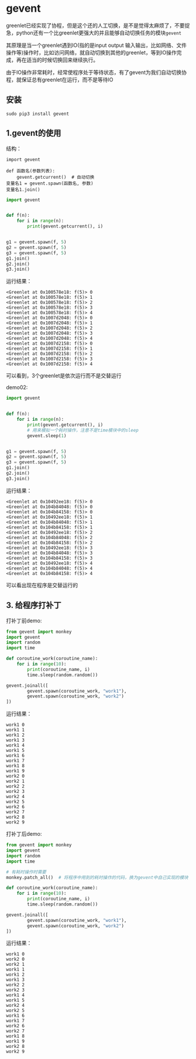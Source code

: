 # gevent

greenlet已经实现了协程，但是这个还的人工切换，是不是觉得太麻烦了，不要捉急，python还有一个比greenlet更强大的并且能够自动切换任务的模块`gevent`

其原理是当一个greenlet遇到IO(指的是input output 输入输出，比如网络、文件操作等)操作时，比如访问网络，就自动切换到其他的greenlet，等到IO操作完成，再在适当的时候切换回来继续执行。

由于IO操作非常耗时，经常使程序处于等待状态，有了gevent为我们自动切换协程，就保证总有greenlet在运行，而不是等待IO



## 安装

```shell
sudo pip3 install gevent
```



## 1.gevent的使用

结构：

```
import gevent

def 函数名(参数列表):
    gevent.getcurrent()  # 自动切换
变量名1 = gevent.spawn(函数名, 参数)
变量名1.join()
```

```python
import gevent


def f(n):
    for i in range(n):
        print(gevent.getcurrent(), i)


g1 = gevent.spawn(f, 5)
g2 = gevent.spawn(f, 5)
g3 = gevent.spawn(f, 5)
g1.join()
g2.join()
g3.join()
```

运行结果：

```
<Greenlet at 0x100578e18: f(5)> 0
<Greenlet at 0x100578e18: f(5)> 1
<Greenlet at 0x100578e18: f(5)> 2
<Greenlet at 0x100578e18: f(5)> 3
<Greenlet at 0x100578e18: f(5)> 4
<Greenlet at 0x1007d2048: f(5)> 0
<Greenlet at 0x1007d2048: f(5)> 1
<Greenlet at 0x1007d2048: f(5)> 2
<Greenlet at 0x1007d2048: f(5)> 3
<Greenlet at 0x1007d2048: f(5)> 4
<Greenlet at 0x1007d2158: f(5)> 0
<Greenlet at 0x1007d2158: f(5)> 1
<Greenlet at 0x1007d2158: f(5)> 2
<Greenlet at 0x1007d2158: f(5)> 3
<Greenlet at 0x1007d2158: f(5)> 4
```

可以看到，3个greenlet是依次运行而不是交替运行

demo02:

```python
import gevent


def f(n):
    for i in range(n):
        print(gevent.getcurrent(), i)
        # 用来模拟一个耗时操作，注意不是time模块中的sleep
        gevent.sleep(1)


g1 = gevent.spawn(f, 5)
g2 = gevent.spawn(f, 5)
g3 = gevent.spawn(f, 5)
g1.join()
g2.join()
g3.join()
```

运行结果：

```
<Greenlet at 0x10492ee18: f(5)> 0
<Greenlet at 0x104b84048: f(5)> 0
<Greenlet at 0x104b84158: f(5)> 0
<Greenlet at 0x10492ee18: f(5)> 1
<Greenlet at 0x104b84048: f(5)> 1
<Greenlet at 0x104b84158: f(5)> 1
<Greenlet at 0x10492ee18: f(5)> 2
<Greenlet at 0x104b84048: f(5)> 2
<Greenlet at 0x104b84158: f(5)> 2
<Greenlet at 0x10492ee18: f(5)> 3
<Greenlet at 0x104b84048: f(5)> 3
<Greenlet at 0x104b84158: f(5)> 3
<Greenlet at 0x10492ee18: f(5)> 4
<Greenlet at 0x104b84048: f(5)> 4
<Greenlet at 0x104b84158: f(5)> 4
```

可以看出现在程序是交替运行的



## 3. 给程序打补丁

打补丁前demo:

```python
from gevent import monkey
import gevent
import random
import time

def coroutine_work(coroutine_name):
    for i in range(10):
        print(coroutine_name, i)
        time.sleep(random.random())

gevent.joinall([
        gevent.spawn(coroutine_work, "work1"),
        gevent.spawn(coroutine_work, "work2")
])
```

运行结果：

```
work1 0
work1 1
work1 2
work1 3
work1 4
work1 5
work1 6
work1 7
work1 8
work1 9
work2 0
work2 1
work2 2
work2 3
work2 4
work2 5
work2 6
work2 7
work2 8
work2 9
```

打补丁后demo:

```python
from gevent import monkey
import gevent
import random
import time

# 有耗时操作时需要
monkey.patch_all()  # 将程序中用到的耗时操作的代码，换为gevent中自己实现的模块

def coroutine_work(coroutine_name):
    for i in range(10):
        print(coroutine_name, i)
        time.sleep(random.random())

gevent.joinall([
        gevent.spawn(coroutine_work, "work1"),
        gevent.spawn(coroutine_work, "work2")
])
```

运行结果：

```
work1 0
work2 0
work2 1
work1 1
work1 2
work1 3
work2 2
work2 3
work1 4
work1 5
work2 4
work2 5
work1 6
work1 7
work2 6
work2 7
work1 8
work1 9
work2 8
work2 9
```

